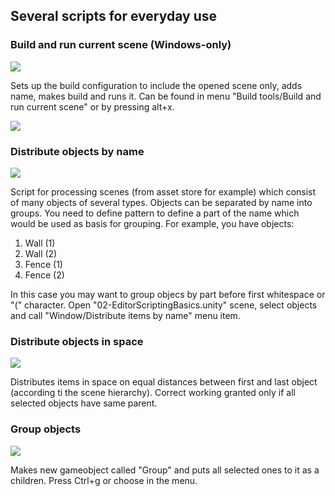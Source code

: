 ## Several scripts for everyday use

### Build and run current scene (Windows-only)

![](https://raw.githubusercontent.com/pecheny/ExtendingUnityEditor/master/Assets/02-EditorScriptingBasics/Preview/preview-01.png)

Sets up the build configuration to include the opened scene only, adds name, makes build and runs it.
Can be found in menu "Build tools/Build and run current scene" or by pressing alt+x.

![](https://raw.githubusercontent.com/pecheny/ExtendingUnityEditor/master/Assets/02-EditorScriptingBasics/Preview/preview-03.png)

### Distribute objects by name

![](https://raw.githubusercontent.com/pecheny/ExtendingUnityEditor/master/Assets/02-EditorScriptingBasics/Preview/preview-02.png)

Script for processing scenes (from asset store for example) which consist of many objects of several types.
Objects can be separated by name into groups. You need to define pattern to define a part of the name which would be used as basis for grouping.
For example, you have objects:

1. Wall (1)
2. Wall (2)
3. Fence (1)
4. Fence (2)

In this case you may want to group objecs by part before first whitespace or "(" character.
Open "02-EditorScriptingBasics.unity" scene, select objects and call "Window/Distribute items by name" menu item.

### Distribute objects in space

![](https://raw.githubusercontent.com/pecheny/ExtendingUnityEditor/master/Assets/02-EditorScriptingBasics/Preview/preview-05.png)

Distributes items in space on equal distances between first and last object (according ti the scene hierarchy).
Correct working granted only if all selected objects have same parent.

### Group objects

![](https://raw.githubusercontent.com/pecheny/ExtendingUnityEditor/master/Assets/02-EditorScriptingBasics/Preview/preview-04.png)

Makes new gameobject called "Group" and puts all selected ones to it as a children. Press Ctrl+g or choose in the menu.

